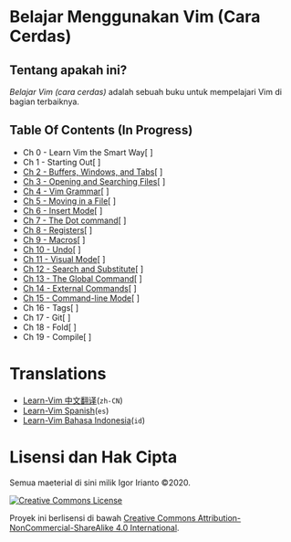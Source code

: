 # Belajar Menggunakan Vim (Cara Cerdas)

## Tentang apakah ini?
*Belajar Vim (cara cerdas)* adalah sebuah buku untuk mempelajari Vim di bagian terbaiknya.

## Table Of Contents (In Progress)
- Ch 0     - Learn Vim the Smart Way[ ]
- Ch 1     - Starting Out[ ]
- [Ch 2     - Buffers, Windows, and Tabs](./ch02_buffers_windows_tabs.md)[ ]
- [Ch 3     - Opening and Searching Files](./ch03_opening_and_searching_files.md)[ ]
- [Ch 4     - Vim Grammar](./ch04_vim_grammar.md)[ ]
- [Ch 5     - Moving in a File](./ch05_moving_in_file.md)[ ]
- [Ch 6     - Insert Mode](./ch06_insert_mode.md)[ ]
- [Ch 7     - The Dot command](./ch07_the_dot_command.md)[ ]
- [Ch 8     - Registers](./ch08_registers.md)[ ]
- [Ch 9     - Macros](./ch09_macros.md)[ ]
- [Ch 10    - Undo](./ch10_undo.md)[ ]
- [Ch 11    - Visual Mode](./ch11_visual_mode.md)[ ]
- [Ch 12    - Search and Substitute](./ch12_search_and_substitute.md)[ ]
- [Ch 13    - The Global Command](./ch13_the_global_command.md)[ ]
- [Ch 14    - External Commands](./ch14_external_commands.md)[ ]
- [Ch 15    - Command-line Mode](./ch15_command-line_mode.md)[ ]
- Ch 16    - Tags[ ]
- Ch 17    - Git[ ]
- Ch 18    - Fold[ ]
- Ch 19    - Compile[ ]

# Translations
- [Learn-Vim 中文翻译](https://github.com/wsdjeg/Learn-Vim_zh_cn)(`zh-CN`)
- [Learn-Vim Spanish](https://github.com/victorhck/learn-Vim-es)(`es`) 
- [Learn-Vim Bahasa Indonesia](https://github.com/isatrio/Learn-Vim-id)(`id`)

# Lisensi dan Hak Cipta
Semua maeterial di sini milik Igor Irianto ©2020.

<a rel="license" href="http://creativecommons.org/licenses/by-nc-sa/4.0/"><img alt="Creative Commons License" style="border-width:0" src="https://licensebuttons.net/l/by-nc-sa/4.0/88x31.png" /></a><br />

Proyek ini berlisensi di bawah <a rel="license" href="http://creativecommons.org/licenses/by-nc-sa/4.0/">Creative Commons Attribution-NonCommercial-ShareAlike 4.0 International</a>.

